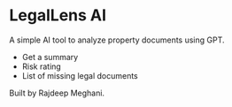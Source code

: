 # LegalLens AI

A simple AI tool to analyze property documents using GPT.
- Get a summary
- Risk rating
- List of missing legal documents

Built by Rajdeep Meghani.
